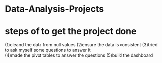 # Data-Analysis-Projects
# steps of to get the project done
(1)cleand the data from null values 
(2)ensure the data is consistent 
(3)tried to ask myself some questions to answer it  
(4)made the pivot tables to answer the questions 
(5)build the dashboard 
